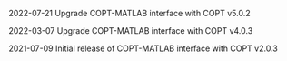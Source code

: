2022-07-21
Upgrade COPT-MATLAB interface with COPT v5.0.2

2022-03-07
Upgrade COPT-MATLAB interface with COPT v4.0.3

2021-07-09
Initial release of COPT-MATLAB interface with COPT v2.0.3
